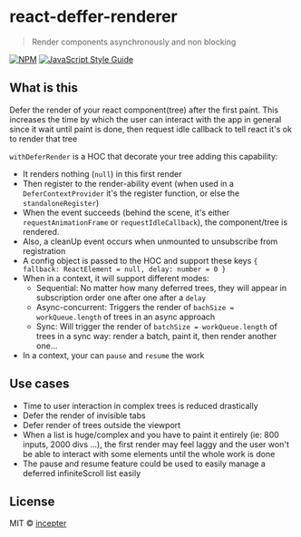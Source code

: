 # react-deffer-renderer

> Render components asynchronously and non blocking

[![NPM](https://img.shields.io/npm/v/react-deffer-renderer.svg)](https://www.npmjs.com/package/react-deffer-renderer) [![JavaScript Style Guide](https://img.shields.io/badge/code_style-standard-brightgreen.svg)](https://standardjs.com)


## What is this



Defer the render of your react component(tree) after the first paint.
This increases the time by which the user can interact with the app in general since it wait until paint is done, then request idle callback to tell react it's ok to render that tree

`withDeferRender` is a HOC that decorate your tree adding this capability:
- It renders nothing (`null`) in this first render
- Then register to the render-ability event (when used in a `DeferContextProvider` it's the register function, or else the `standaloneRegister`)
- When the event succeeds (behind the scene, it's either `requestAnimationFrame` or `requestIdleCallback`), the component/tree is rendered.
- Also, a cleanUp event occurs when unmounted to unsubscribe from registration
- A config object is passed to the HOC and support these keys `{ fallback: ReactElement = null, delay: number = 0 }`
- When in a context, it will support different modes:
    - Sequential: No matter how many deferred trees, they will appear in subscription order one after one after a `delay`
    - Async-concurrent: Triggers the render of `bachSize = workQueue.length` of trees in an async approach
    - Sync: Will trigger the render of `batchSize = workQueue.length` of trees in a sync way: render a batch, paint it, then render another one...
- In a context, your can `pause` and `resume` the work
## Use cases

- Time to user interaction in complex trees is reduced drastically
- Defer the render of invisible tabs
- Defer render of trees outside the viewport
- When a list is huge/complex and you have to paint it entirely (ie: 800 inputs, 2000 divs ...), the first render may feel laggy and the user won't be able to interact with some elements until the whole work is done 
- The pause and resume feature could be used to easily manage a deferred infiniteScroll list easily 


## License

MIT © [incepter](https://github.com/incepter)

